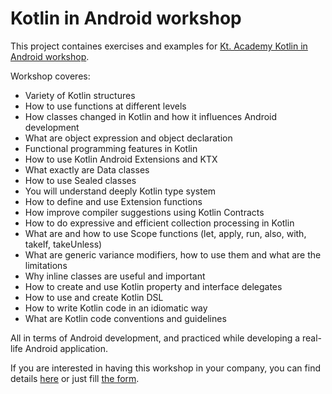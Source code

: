 
# Kotlin in Android workshop

This project containes exercises and examples for [Kt. Academy Kotlin in Android workshop](https://kt.academy/Kotlin_in_Android).

Workshop coveres:
* Variety of Kotlin structures
* How to use functions at different levels
* How classes changed in Kotlin and how it influences Android development
* What are object expression and object declaration
* Functional programming features in Kotlin
* How to use Kotlin Android Extensions and KTX
* What exactly are Data classes
* How to use Sealed classes
* You will understand deeply Kotlin type system
* How to define and use Extension functions
* How improve compiler suggestions using Kotlin Contracts
* How to do expressive and efficient collection processing in Kotlin
* What are and how to use Scope functions (let, apply, run, also, with, takeIf, takeUnless)
* What are generic variance modifiers, how to use them and what are the limitations
* Why inline classes are useful and important
* How to create and use Kotlin property and interface delegates
* How to use and create Kotlin DSL
* How to write Kotlin code in an idiomatic way
* What are Kotlin code conventions and guidelines

All in terms of Android development, and practiced while developing a real-life Android application. 

If you are interested in having this workshop in your company, you can find details [here](https://kt.academy/Kotlin_in_Android) or just fill [the form](https://marcinmoskala.typeform.com/to/MMHtNM).

